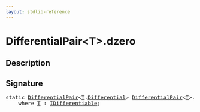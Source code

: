 ```yaml
---
layout: stdlib-reference
---
```


# DifferentialPair\<T\>\.dzero

## Description





## Signature 

<pre>
<span class='code_keyword'>static</span> <a href="../index.html" class="code_type">DifferentialPair</a>&lt;<a href="../index.html#typeparam-T" class="code_type">T</a>.<a href="../differential-0.html" class="code_type">Differential</a>&gt; <a href="../index.html" class="code_type">DifferentialPair</a>&lt;<a href="../index.html#typeparam-T" class="code_type">T</a>&gt;.<a href=".html">dzero</a>()
    <span class='code_keyword'>where</span> <a href="../index.html#typeparam-T" class="code_type">T</a> : <a href="../../../interfaces/idifferentiable-01/index.html" class="code_type">IDifferentiable</a>;

</pre>

